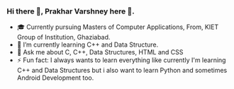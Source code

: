 ### Hi there 👋, Prakhar Varshney here :boy:.

<!--
**prakhar290/prakhar290** is a ✨ _special_ ✨ repository because its `README.md` (this file) appears on your GitHub profile.

Here are some ideas to get you started:
- 📫 How to reach me:
 -->
- :mortar_board: Currently pursuing Masters of Computer Applications, From, KIET Group of Institution, Ghaziabad.
- 🌱 I’m currently learning C++ and Data Structure.
- 💬 Ask me about C, C++, Data Structures, HTML and CSS
- ⚡ Fun fact: I always wants to learn everything like currently I'm learning C++ and Data Structures but i also want to learn Python and sometimes Android Development too. 

